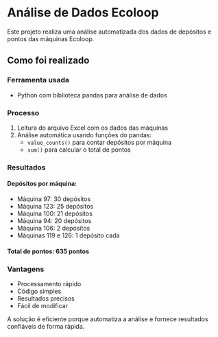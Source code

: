# Análise de Dados Ecoloop

Este projeto realiza uma análise automatizada dos dados de depósitos e pontos das máquinas Ecoloop.

## Como foi realizado

### Ferramenta usada
- Python com biblioteca pandas para análise de dados

### Processo
1. Leitura do arquivo Excel com os dados das máquinas
2. Análise automática usando funções do pandas:
   - `value_counts()` para contar depósitos por máquina
   - `sum()` para calcular o total de pontos

### Resultados

#### Depósitos por máquina:
- Máquina 97: 30 depósitos
- Máquina 123: 25 depósitos
- Máquina 100: 21 depósitos
- Máquina 94: 20 depósitos
- Máquina 106: 2 depósitos
- Máquinas 119 e 126: 1 depósito cada

#### Total de pontos: 635 pontos

### Vantagens
- Processamento rápido
- Código simples
- Resultados precisos
- Fácil de modificar

A solução é eficiente porque automatiza a análise e fornece resultados confiáveis de forma rápida. 
